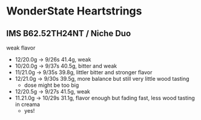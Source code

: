 # WonderState Heartstrings

## IMS B62.52TH24NT / Niche Duo

weak flavor

- 12/20.0g -> 9/26s 41.4g, weak
- 10/20.0g -> 9/37s 40.5g, bitter and weak
- 11/21.0g -> 9/35s 39.8g, littler bitter and stronger flavor
- 12/21.0g -> 9/30s 39.5g, more balance but still very little wood tasting
  - dose might be too big
- 12/20.5g -> 9/27s 41.5g, weak
- 11.21.0g -> 10/29s 31.1g, flavor enough but fading fast, less wood tasting in creama
  - yes!
